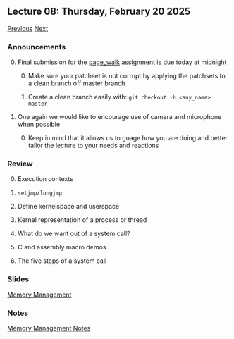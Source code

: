 ## Lecture 08: Thursday, February 20 2025

[Previous](/lectures/L07.md) [Next](/lectures/L09.md)

### Announcements

0. Final submission for the [page_walk](/assignments/page_walk.md) assignment is due today at midnight

    0. Make sure your patchset is not corrupt by applying the patchsets to a clean branch off master branch

    0. Create a clean branch easily with: `git checkout -b <any_name> master`

0. One again we would like to encourage use of camera and microphone when possible

    0. Keep in mind that it allows us to guage how you are doing and better tailor the lecture to your needs and reactions

### Review

0. Execution contexts

0. `setjmp/longjmp`

1. Define kernelspace and userspace

1. Kernel representation of a process or thread

1. What do we want out of a system call?

1. C and assembly macro demos

1. The five steps of a system call

### Slides

[Memory Management](/slides/mmu.html)

### Notes

[Memory Management Notes](mmu.md)
